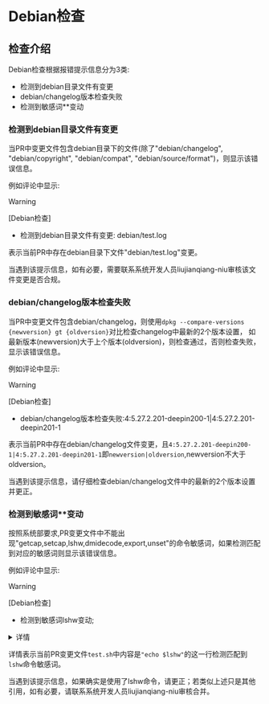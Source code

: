 # Debian检查

## 检查介绍
Debian检查根据报错提示信息分为3类:
- 检测到debian目录文件有变更
- debian/changelog版本检查失败
- 检测到敏感词**变动

### 检测到debian目录文件有变更
当PR中变更文件包含debian目录下的文件(除了"debian/changelog", "debian/copyright", "debian/compat", "debian/source/format")，则显示该错误信息。

例如评论中显示:
> [!WARNING]
> [Debian检查]
* 检测到debian目录文件有变更: debian/test.log

表示当前PR中存在debian目录下文件"debian/test.log"变更。

当遇到该提示信息，如有必要，需要联系系统开发人员liujianqiang-niu审核该文件变更是否合规。

### debian/changelog版本检查失败
当PR中变更文件包含debian/changelog，则使用`dpkg --compare-versions {newversion} gt {oldversion}`对比检查changelog中最新的2个版本设置，
如最新版本(newversion)大于上个版本(oldversion)，则检查通过，否则检查失败，显示该错误信息。

例如评论中显示:
> [!WARNING]
> [Debian检查]
* debian/changelog版本检查失败:4:5.27.2.201-deepin200-1|4:5.27.2.201-deepin201-1

表示当前PR中存在debian/changelog文件变更，且`4:5.27.2.201-deepin200-1|4:5.27.2.201-deepin201-1`即`newversion|oldversion`,newversion不大于oldversion。

当遇到该提示信息，请仔细检查debian/changelog文件中的最新的2个版本设置并更正。

### 检测到敏感词**变动
按照系统部要求,PR变更文件中不能出现"getcap,setcap,lshw,dmidecode,export,unset"的命令敏感词，如果检测匹配到对应的敏感词则显示该错误信息。

例如评论中显示:
> [!WARNING]
> [Debian检查]
* 检测到敏感词lshw变动;
<details>
<summary>详情</summary>

```json
{
    "lshw": {
        "test.sh": [
            "echo $lshw"
        ]
    }
}
```
</details>

详情表示当前PR变更文件`test.sh`中内容是`"echo $lshw"`的这一行检测匹配到`lshw`命令敏感词。

当遇到该提示信息，如果确实是使用了lshw命令，请更正；若类似上述只是其他引用，如有必要，请联系系统开发人员liujianqiang-niu审核合并。